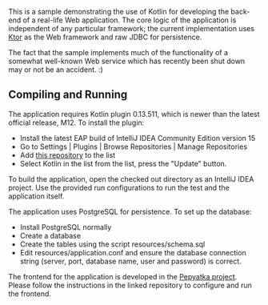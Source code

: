 This is a sample demonstrating the use of Kotlin for developing the back-end of a real-life Web application.
The core logic of the application is independent of any particular framework; the current implementation uses
[Ktor](https://github.com/JetBrains/ktor) as the Web framework and raw JDBC for persistence.

The fact that the sample implements much of the functionality of a somewhat well-known Web service which has recently
been shut down may or not be an accident. :)

## Compiling and Running

The application requires Kotlin plugin 0.13.511, which is newer than the latest official release, M12. To install the
plugin:

 * Install the latest EAP build of IntelliJ IDEA Community Edition version 15
 * Go to Settings | Plugins | Browse Repositories | Manage Repositories
 * Add [this repository](https://teamcity.jetbrains.com/repository/download/bt345/.lastSuccessful/updatePlugins.xml) to the list
 * Select Kotlin in the list from the list, press the "Update" button.

To build the application, open the checked out directory as an IntelliJ IDEA project. Use the provided run configurations
to run the test and the application itself.

The application uses PostgreSQL for persistence. To set up the database:

 * Install PostgreSQL normally
 * Create a database
 * Create the tables using the script resources/schema.sql
 * Edit resources/application.conf and ensure the database connection string (server, port, database name, user and password) is correct.

The frontend for the application is developed in the [Pepyatka project](https://github.com/pepyatka/pepyatka-html).
Please follow the instructions in the linked repository to configure and run the frontend.
